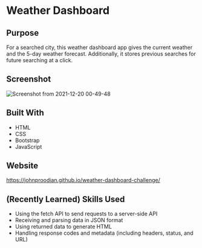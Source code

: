 # Weather Dashboard

## Purpose
For a searched city, this weather dashboard app gives the current weather and the 5-day weather forecast. Additionally, it stores previous searches for future searching at a click.

## Screenshot
![Screenshot from 2021-12-20 00-49-48](https://user-images.githubusercontent.com/93355671/146724280-a25b90c5-16be-44bb-b6f7-9bba5f6835ef.png)

## Built With
* HTML
* CSS
* Bootstrap
* JavaScript

## Website
https://johnproodian.github.io/weather-dashboard-challenge/

## (Recently Learned) Skills Used
* Using the fetch API to send requests to a server-side API
* Receiving and parsing data in JSON format
* Using returned data to generate HTML
* Handling response codes and metadata (including headers, status, and URL)
